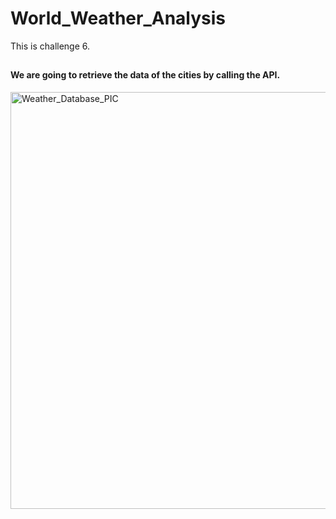 # World_Weather_Analysis
This is challenge 6.

## 
#### We are going to retrieve the data of the cities by calling the API. 

<img width="667" alt="Weather_Database_PIC" src="https://user-images.githubusercontent.com/25726054/137649738-30d3b2f8-5ceb-4926-b30f-1a204ab9aaba.png">
